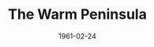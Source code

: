 ---
title: The Warm Peninsula
date: 1961-02-24
closing_date: 1961-03-04
layout: productions
featured_image:
image_caption:
image_credit:
playbill:
category:
Theatre: Theatre Jacksonville
Venue: Little Theatre
cast:
- Ruth Arnold: Celeste Koger
- Joanne De Lynn: Mardie Kelly
- Steve Crawford: Lynn Perry
- Jack Williams: David Boyer
- Iris Floria: Elise Hallowes
- Howard Shore: Charles Brock
- Tony Francis: Chris Michel Chiasson
crew:
- Director: Maurice Geoffrey
- Stage Manager: Marshall Grauer
- Curtains: Glenn H. Logan
- Book-Holder: Betty Foran
- Lighting:
  - Jack Broughton
  - Bunny Thornhill
  - Marge Rocca
  - Mary Lee Scrimger
- Sound Effects: Jack Evans
- Properties:
  - Gayle Swymer
  - Edith Price
  - Helen Cochran
  - Esther Barnes
  - Mary Louise Burns
- Costumes:
  - Agatha Norvell
  - Doris Edwards
- Make-Up: Thelma Mayeron
- Scenery:
  - Frank Ridge
  - Ellen Black
  - Gayle Swymer
  - Judy Jett
  - Peggy Miller
  - Helen Cochran
  - Thelma Mayeron
  - Jean Charles
  - Betty Foran
  - Paul Galloway
  - Al Pinan
  - Tom Thornhill
  - Jack Evans
  - Bill Milton
  - Dave Adams
  - Jack Broughton
  - Art Logan
  - Roger Smith
  - Glenn H. Logan
  - Virginia Popwell
  - Wade Popwell
external_links:
---